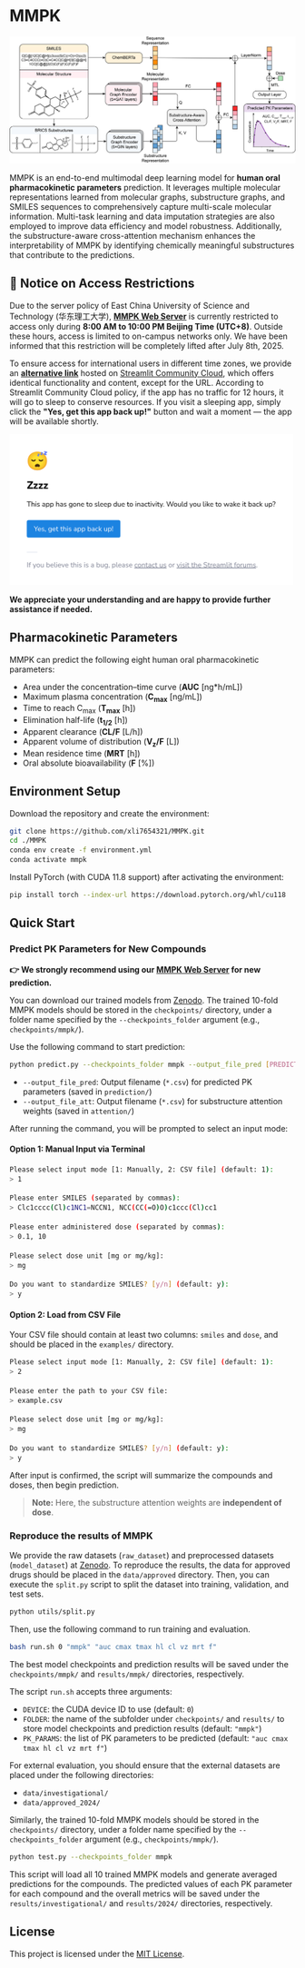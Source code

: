 # MMPK

![MMPK](mmpk.png)

MMPK is an end-to-end multimodal deep learning model for **human oral pharmacokinetic parameters** prediction. It leverages multiple molecular representations learned from molecular graphs, substructure graphs, and SMILES sequences to comprehensively capture multi-scale molecular information. Multi-task learning and data imputation strategies are also employed to improve data efficiency and model robustness. Additionally, the substructure-aware cross-attention mechanism enhances the interpretability of MMPK by identifying chemically meaningful substructures that contribute to the predictions.

## 🚧 Notice on Access Restrictions

Due to the server policy of East China University of Science and Technology (华东理工大学), **[MMPK Web Server](https://lmmd.ecust.edu.cn/mmpk/)** is currently restricted to access only during **8:00 AM to 10:00 PM Beijing Time (UTC+8)**. Outside these hours, access is limited to on-campus networks only. We have been informed that this restriction will be completely lifted after July 8th, 2025.

To ensure access for international users in different time zones, we provide an **[alternative link](https://mmpkserver.streamlit.app)** hosted on [Streamlit Community Cloud](https://streamlit.io/cloud), which offers identical functionality and content, except for the URL. According to Streamlit Community Cloud policy, if the app has no traffic for 12 hours, it will go to sleep to conserve resources. If you visit a sleeping app, simply click the **"Yes, get this app back up!"** button and wait a moment — the app will be available shortly.

<img src="app-state-zzzz.png" alt="a sleeping app" width="500"/>

**We appreciate your understanding and are happy to provide further assistance if needed.**

## Pharmacokinetic Parameters

MMPK can predict the following eight human oral pharmacokinetic parameters:

- Area under the concentration–time curve (**AUC** [ng*h/mL])
- Maximum plasma concentration (**C<sub>max</sub>** [ng/mL])
- Time to reach C<sub>max</sub> (**T<sub>max</sub>** [h])
- Elimination half-life (**t<sub>1/2</sub>** [h])
- Apparent clearance (**CL/F** [L/h])
- Apparent volume of distribution (**V<sub>z</sub>/F** [L])
- Mean residence time (**MRT** [h])
- Oral absolute bioavailability (**F** [%])

## Environment Setup

Download the repository and create the environment:

```bash
git clone https://github.com/xli7654321/MMPK.git
cd ./MMPK
conda env create -f environment.yml
conda activate mmpk
```

Install PyTorch (with CUDA 11.8 support) after activating the environment:

```bash
pip install torch --index-url https://download.pytorch.org/whl/cu118
```

## Quick Start

### Predict PK Parameters for New Compounds

**👉 We strongly recommend using our [MMPK Web Server](https://lmmd.ecust.edu.cn/mmpk/) for new prediction.**

You can download our trained models from [Zenodo](https://zenodo.org/records/15458834). The trained 10-fold MMPK models should be stored in the `checkpoints/` directory, under a folder name specified by the `--checkpoints_folder` argument (e.g., `checkpoints/mmpk/`). 

Use the following command to start prediction:

```bash
python predict.py --checkpoints_folder mmpk --output_file_pred [PREDICTION_FILENAME] --output_file_att [ATTENTION_FILENAME]
```

- `--output_file_pred`: Output filename (`*.csv`) for predicted PK parameters (saved in `prediction/`)
- `--output_file_att`: Output filename (`*.csv`) for substructure attention weights (saved in `attention/`)

After running the command, you will be prompted to select an input mode:

#### Option 1: Manual Input via Terminal

```bash
Please select input mode [1: Manually, 2: CSV file] (default: 1):
> 1

Please enter SMILES (separated by commas):
> Clc1cccc(Cl)c1NC1=NCCN1, NCC(CC(=O)O)c1ccc(Cl)cc1

Please enter administered dose (separated by commas):
> 0.1, 10

Please select dose unit [mg or mg/kg]:
> mg

Do you want to standardize SMILES? [y/n] (default: y):
> y
```

#### Option 2: Load from CSV File

Your CSV file should contain at least two columns: `smiles` and `dose`, and should be placed in the `examples/` directory.

```bash
Please select input mode [1: Manually, 2: CSV file] (default: 1):
> 2

Please enter the path to your CSV file:
> example.csv

Please select dose unit [mg or mg/kg]:
> mg

Do you want to standardize SMILES? [y/n] (default: y):
> y
```

After input is confirmed, the script will summarize the compounds and doses, then begin prediction.

> **Note:** Here, the substructure attention weights are **independent of dose**.

### Reproduce the results of MMPK

We provide the raw datasets (`raw_dataset`) and preprocessed datasets (`model_dataset`) at [Zenodo](https://zenodo.org/records/15458834). To reproduce the results, the data for approved drugs should be placed in the `data/approved` directory. Then, you can execute the `split.py` script to split the dataset into training, validation, and test sets.

```bash
python utils/split.py
```

Then, use the following command to run training and evaluation.

```bash
bash run.sh 0 "mmpk" "auc cmax tmax hl cl vz mrt f"
```

The best model checkpoints and prediction results will be saved under the `checkpoints/mmpk/` and `results/mmpk/` directories, respectively.

The script `run.sh` accepts three arguments:

- `DEVICE`: the CUDA device ID to use (default: `0`)
- `FOLDER`: the name of the subfolder under `checkpoints/` and `results/` to store model checkpoints and prediction results (default: `"mmpk"`)
- `PK_PARAMS`: the list of PK parameters to be predicted (default: `"auc cmax tmax hl cl vz mrt f"`)

For external evaluation, you should ensure that the external datasets are placed under the following directories:

- `data/investigational/`
- `data/approved_2024/`

Similarly, the trained 10-fold MMPK models should be stored in the `checkpoints/` directory, under a folder name specified by the `--checkpoints_folder` argument (e.g., `checkpoints/mmpk/`).

```bash
python test.py --checkpoints_folder mmpk
```

This script will load all 10 trained MMPK models and generate averaged predictions for the compounds. The predicted values of each PK parameter for each compound and the overall metrics will be saved under the `results/investigational/` and `results/2024/` directories, respectively.

## License

This project is licensed under the [MIT License](LICENSE).